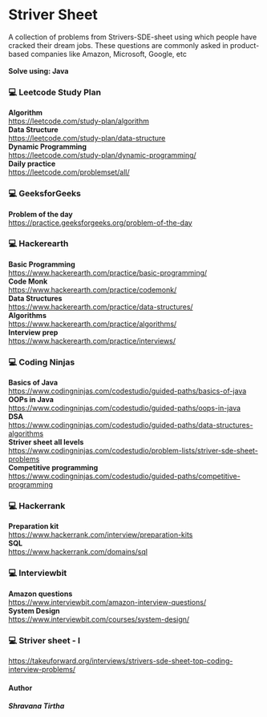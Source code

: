 # Striver Sheet
A collection of problems from Strivers-SDE-sheet using which people have cracked their dream jobs. These questions are commonly asked in product-based companies like Amazon, Microsoft, Google, etc<br><br>
<b>Solve using: Java</b>

### 💻 Leetcode Study Plan
<b>Algorithm</b><br>
https://leetcode.com/study-plan/algorithm<br>
<b>Data Structure</b><br>
https://leetcode.com/study-plan/data-structure<br>
<b>Dynamic Programming</b><br>
https://leetcode.com/study-plan/dynamic-programming/<br>
<b>Daily practice</b><br>
https://leetcode.com/problemset/all/<br>

### 💻 GeeksforGeeks
<b>Problem of the day</b><br>
https://practice.geeksforgeeks.org/problem-of-the-day<br>

### 💻 Hackerearth
<b>Basic Programming</b><br>
https://www.hackerearth.com/practice/basic-programming/<br>
<b>Code Monk</b><br>
https://www.hackerearth.com/practice/codemonk/<br>
<b>Data Structures</b><br>
https://www.hackerearth.com/practice/data-structures/<br>
<b>Algorithms</b><br>
https://www.hackerearth.com/practice/algorithms/<br>
<b>Interview prep</b><br>
https://www.hackerearth.com/practice/interviews/<br>

### 💻 Coding Ninjas 
<b> Basics of Java </b><br>
https://www.codingninjas.com/codestudio/guided-paths/basics-of-java <br>
<b> OOPs in Java </b> <br>
https://www.codingninjas.com/codestudio/guided-paths/oops-in-java <br>
<b> DSA </b> <br>
https://www.codingninjas.com/codestudio/guided-paths/data-structures-algorithms<br>
<b>Striver sheet all levels</b><br>
https://www.codingninjas.com/codestudio/problem-lists/striver-sde-sheet-problems<br>
<b> Competitive programming </b> <br>
https://www.codingninjas.com/codestudio/guided-paths/competitive-programming <br>

### 💻 Hackerrank
<b>Preparation kit</b><br>
https://www.hackerrank.com/interview/preparation-kits<br>
<b>SQL</b><br>
https://www.hackerrank.com/domains/sql<br>

### 💻 Interviewbit
<b>Amazon questions</b><br>
https://www.interviewbit.com/amazon-interview-questions/<br>
<b>System Design</b><br>
https://www.interviewbit.com/courses/system-design/</br>

### 💻 Striver sheet - I
https://takeuforward.org/interviews/strivers-sde-sheet-top-coding-interview-problems/<br>

#### Author
##### Shravana Tirtha
